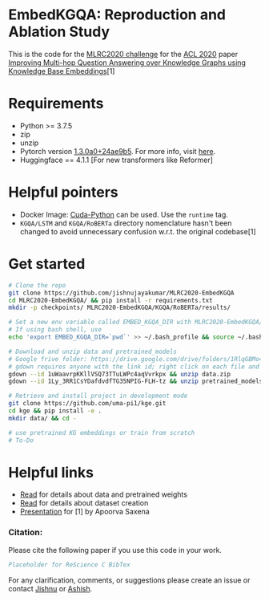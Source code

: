 # EmbedKGQA: Reproduction and Ablation Study 
This is the code for the [MLRC2020 challenge](https://paperswithcode.com/rc2020) for the [ACL 2020](https://acl2020.org/) paper [Improving Multi-hop Question Answering over Knowledge Graphs using Knowledge Base Embeddings](https://malllabiisc.github.io/publications/papers/final_embedkgqa.pdf)[1]

# Requirements
- Python >= 3.7.5
- zip
- unzip
- Pytorch version [1.3.0a0+24ae9b5](https://github.com/pytorch/pytorch/tree/24ae9b504094937fbc7c24012fbe5c601e024bcd). For more info, visit [here](https://docs.nvidia.com/deeplearning/frameworks/pytorch-release-notes/rel_19-10.html).
- Huggingface == 4.1.1 [For new transformers like Reformer]


# Helpful pointers
- Docker Image: [Cuda-Python](https://hub.docker.com/r/qts8n/cuda-python/) can be used. Use the `runtime` tag.
- `KGQA/LSTM` and `KGQA/RoBERTa` directory nomenclature hasn't been changed to avoid unnecessary confusion w.r.t. the original codebase[1]

# Get started

```bash
# Clone the repo
git clone https://github.com/jishnujayakumar/MLRC2020-EmbedKGQA
cd MLRC2020-EmbedKGQA/ && pip install -r requirements.txt
mkdir -p checkpoints/ MLRC2020-EmbedKGQA/KGQA/RoBERTa/results/

# Set a new env variable called EMBED_KGQA_DIR with MLRC2020-EmbedKGQA/ directory's absolute path as value
# If using bash shell, use 
echo 'export EMBED_KGQA_DIR=`pwd`' >> ~/.bash_profile && source ~/.bash_profile

# Download and unzip data and pretrained_models
# Google frive folder: https://drive.google.com/drive/folders/1RlqGBMo45lTmWz9MUPTq-0KcjSd3ujxc
# gdown requires anyone with the link id; right click on each file and get it 
gdown --id 1uWaavrpKKllVSQ73TTuLWPc4aqVvrkpx && unzip data.zip
gdown --id 1Ly_3RR1CsYDafdvdfTG35NPIG-FLH-tz && unzip pretrained_models.zip

# Retrieve and install project in development mode
git clone https://github.com/uma-pi1/kge.git
cd kge && pip install -e .
mkdir data/ && cd -

# use pretrained KG embeddings or train from scratch
# To-Do
```

# Helpful links
- [Read](https://github.com/malllabiisc/EmbedKGQA#instructions) for details about data and pretrained weights 
- [Read](https://github.com/malllabiisc/EmbedKGQA#dataset-creation) for details about dataset creation
- [Presentation](https://slideslive.com/38929421/improving-multihop-question-answering-over-knowledge-graphs-using-knowledge-base-embeddings) for [1] by Apoorva Saxena


### Citation:
Please cite the following paper if you use this code in your work.

```bibtex
Placeholder for ReScience C BibTex
```

For any clarification, comments, or suggestions please create an issue or contact [Jishnu](https://jishnujayakumar.github.io/) or [Ashish](mailto:asardana@nvidia.com).
